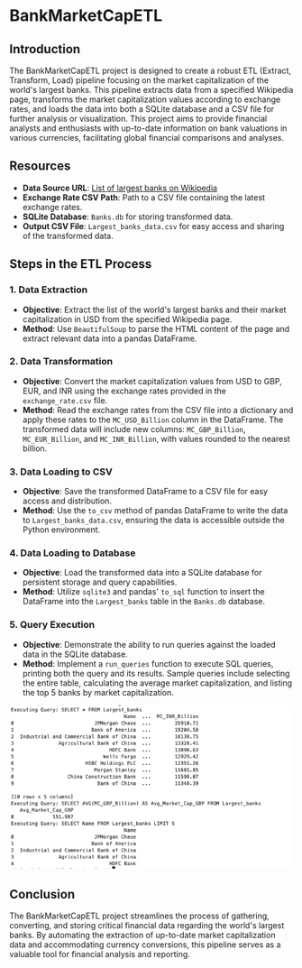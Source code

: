 # BankMarketCapETL

## Introduction

The BankMarketCapETL project is designed to create a robust ETL (Extract, Transform, Load) pipeline focusing on the market capitalization of the world's largest banks. This pipeline extracts data from a specified Wikipedia page, transforms the market capitalization values according to exchange rates, and loads the data into both a SQLite database and a CSV file for further analysis or visualization. This project aims to provide financial analysts and enthusiasts with up-to-date information on bank valuations in various currencies, facilitating global financial comparisons and analyses.

## Resources

- **Data Source URL**: [List of largest banks on Wikipedia](https://web.archive.org/web/20230908091635/https://en.wikipedia.org/wiki/List_of_largest_banks)
- **Exchange Rate CSV Path**: Path to a CSV file containing the latest exchange rates.
- **SQLite Database**: `Banks.db` for storing transformed data.
- **Output CSV File**: `Largest_banks_data.csv` for easy access and sharing of the transformed data.

## Steps in the ETL Process

### 1. Data Extraction

- **Objective**: Extract the list of the world's largest banks and their market capitalization in USD from the specified Wikipedia page.
- **Method**: Use `BeautifulSoup` to parse the HTML content of the page and extract relevant data into a pandas DataFrame.

### 2. Data Transformation

- **Objective**: Convert the market capitalization values from USD to GBP, EUR, and INR using the exchange rates provided in the `exchange_rate.csv` file.
- **Method**: Read the exchange rates from the CSV file into a dictionary and apply these rates to the `MC_USD_Billion` column in the DataFrame. The transformed data will include new columns: `MC_GBP_Billion`, `MC_EUR_Billion`, and `MC_INR_Billion`, with values rounded to the nearest billion.

### 3. Data Loading to CSV

- **Objective**: Save the transformed DataFrame to a CSV file for easy access and distribution.
- **Method**: Use the `to_csv` method of pandas DataFrame to write the data to `Largest_banks_data.csv`, ensuring the data is accessible outside the Python environment.

### 4. Data Loading to Database

- **Objective**: Load the transformed data into a SQLite database for persistent storage and query capabilities.
- **Method**: Utilize `sqlite3` and pandas' `to_sql` function to insert the DataFrame into the `Largest_banks` table in the `Banks.db` database.

### 5. Query Execution

- **Objective**: Demonstrate the ability to run queries against the loaded data in the SQLite database.
- **Method**: Implement a `run_queries` function to execute SQL queries, printing both the query and its results. Sample queries include selecting the entire table, calculating the average market capitalization, and listing the top 5 banks by market capitalization.

![Query Execution](https://github.com/adiimated/BankMarketCapETL/blob/main/Task_6_SQL.png)

## Conclusion

The BankMarketCapETL project streamlines the process of gathering, converting, and storing critical financial data regarding the world's largest banks. By automating the extraction of up-to-date market capitalization data and accommodating currency conversions, this pipeline serves as a valuable tool for financial analysis and reporting.
